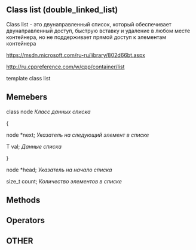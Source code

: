 ## Class list (double_linked_list)

Class list - это двунаправленный список, который обеспечивает двунаправленный доступ, быструю вставку и удаление в любом месте контейнера, но не поддерживает прямой доступ к элементам контейнера

https://msdn.microsoft.com/ru-ru/library/802d66bt.aspx

http://ru.cppreference.com/w/cpp/container/list

template <class Ty>
class list

## Memebers
class node *Класс данных списка*

{  

  node *next; *Указатель на следующий элемент в списке*

  T val; *Данные списка*	  

}

node *head; *Указатель на начало списка*

size_t count; *Количество элементов в списке*


## Methods

## Operators

## OTHER
